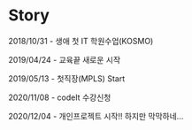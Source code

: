 # Story
2018/10/31  - 생애 첫 IT 학원수업(KOSMO)

2019/04/24  - 교육끝 새로운 시작

2019/05/13  - 첫직장(MPLS) Start

2020/11/08  - codeIt 수강신청

2020/12/04  - 개인프로젝트 시작!! 하지만 막막하네...

